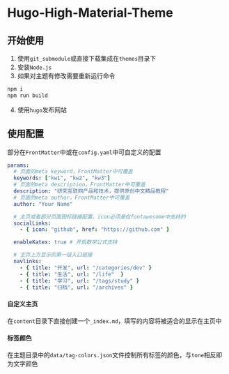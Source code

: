 # Hugo-High-Material-Theme

## 开始使用

1. 使用```git_submodule```或直接下载集成在```themes```目录下
2. 安装```Node.js```
3. 如果对主题有修改需要重新运行命令
```bash
npm i
npm run build
```
4. 使用```hugo```发布网站


## 使用配置

部分在```FrontMatter```中或在```config.yaml```中可自定义的配置
```yaml
params:
  # 页面的meta keyword，FrontMatter中可覆盖
  keywords: ["kw1", "kw2", "kw3"]
  # 页面的meta description，FrontMatter中可覆盖
  description: "研究互联网产品和技术，提供原创中文精品教程"
  # 页面的meta author，FrontMatter中可覆盖
  author: "Your Name"

  # 主页或者部分页面图标链接配置，icon必须是在fontawesome中支持的
  socialLinks:
    - { icon: "github", href: "https://github.com" }

  enableKatex: true # 开启数学公式支持

  # 主页上方显示的第一级入口链接
  navlinks:
    - { title: "开发", url: "/categories/dev" }
    - { title: "生活", url: "/life"  }
    - { title: "学习", url: "/tags/study" }
    - { title: "归档", url: "/archives" }
```


#### 自定义主页

在```content```目录下直接创建一个```_index.md```，填写的内容将被适合的显示在主页中


#### 标签颜色

在主题目录中的```data/tag-colors.json```文件控制所有标签的颜色，与```tone```相反即为文字颜色